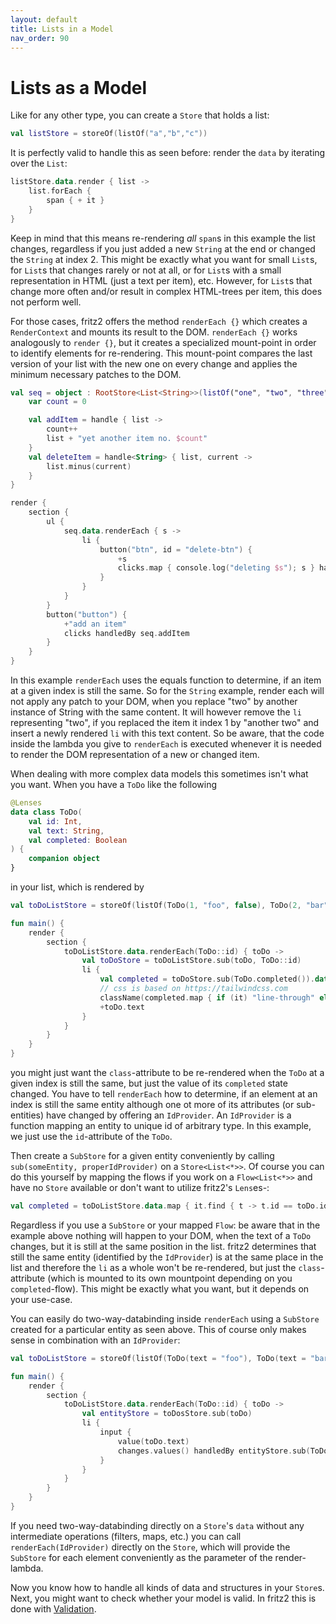 ```yaml
---
layout: default
title: Lists in a Model
nav_order: 90
---
```

# Lists as a Model

Like for any other type, you can create a `Store` that holds a list:

```kotlin
val listStore = storeOf(listOf("a","b","c"))
```

It is perfectly valid to handle this as seen before: render the `data` by iterating over the `List`:

```kotlin
listStore.data.render { list ->
    list.forEach {
        span { + it }
    }
}
```

Keep in mind that this means re-rendering *all* `span`s in this example the list changes, regardless if you just added a new `String` at the end or changed the `String` at index 2. This might be exactly what you want for small `List`s, 
for `List`s that changes rarely or not at all, or for `List`s with a small representation in HTML (just a text per item), etc.
However, for `List`s that change more often and/or result in complex HTML-trees per item, this does not perform well.

For those cases, fritz2 offers the method `renderEach {}` which creates a `RenderContext` and mounts its result to the DOM. 
`renderEach {}` works analogously to `render {}`, but it creates a specialized mount-point in order to 
identify elements for re-rendering. This mount-point compares the last version of your list with the 
new one on every change and applies the minimum necessary patches to the DOM.

```kotlin
val seq = object : RootStore<List<String>>(listOf("one", "two", "three")) {
    var count = 0

    val addItem = handle { list ->
        count++
        list + "yet another item no. $count"
    }
    val deleteItem = handle<String> { list, current ->
        list.minus(current)
    }
}

render {
    section {
        ul {
            seq.data.renderEach { s ->
                li {
                    button("btn", id = "delete-btn") {
                        +s
                        clicks.map { console.log("deleting $s"); s } handledBy seq.deleteItem
                    }
                }
            }
        }
        button("button") {
            +"add an item"
            clicks handledBy seq.addItem
        }
    }
}
```

In this example `renderEach` uses the equals function to determine, if an item at a given index is still the same. So for the `String` example, render each will not apply any patch to your DOM, when you replace "two" by another instance of String with the same content. It will however remove the `li` representing "two", if you replaced the item it index 1 by "another two" and insert a newly rendered `li` with this text content. So be aware, that the code inside the lambda you give to `renderEach` is executed whenever it is needed to render the DOM representation of a new or changed item.

When dealing with more complex data models this sometimes isn't what you want. When you have a `ToDo` like the following

```kotlin
@Lenses
data class ToDo(
    val id: Int,
    val text: String,
    val completed: Boolean
) {
    companion object
}
```
in your list, which is rendered by 

```kotlin
val toDoListStore = storeOf(listOf(ToDo(1, "foo", false), ToDo(2, "bar", false)))

fun main() {
    render {
        section {
            toDoListStore.data.renderEach(ToDo::id) { toDo ->
                val toDoStore = toDoListStore.sub(toDo, ToDo::id)
                li {
                    val completed = toDoStore.sub(ToDo.completed()).data
                    // css is based on https://tailwindcss.com
                    className(completed.map { if (it) "line-through" else ""})
                    +toDo.text
                }
            }
        }
    }
}
```

you might just want the `class`-attribute to be re-rendered when the `ToDo` at a given index is still the same, but just the value of its `completed` state changed. You have to tell `renderEach` how to determine, if an element at an index is still the same entity although one ot more of its attributes (or sub-entities) have changed by offering an `IdProvider`. An `IdProvider` is a function mapping an entity to unique id of arbitrary type. In this example, we just use the `id`-attribute of the `ToDo`.

Then create a `SubStore` for a given entity conveniently by calling `sub(someEntity, properIdProvider)` on a `Store<List<*>>`. Of course you can do this yourself by mapping the flows if you work on a `Flow<List<*>>` and have no `Store` available or don't want to utilize fritz2's `Lens`es-:

```kotlin
val completed = toDoListStore.data.map { it.find { t -> t.id == toDo.id } ?: false }
```

Regardless if you use a `SubStore` or your mapped `Flow`: be aware that in the example above nothing will happen to your DOM, when the text of a `ToDo` changes, but it is still at the same position in the list. fritz2 determines that still the same entity (identified by the `IdProvider`) is at the same place in the list and therefore the `li` as a whole won't be re-rendered, but just the `class`-attribute (which is mounted to its own mountpoint depending on you `completed`-flow). This might be exactly what you want, but it depends on your use-case.

You can easily do two-way-databinding inside `renderEach` using a `SubStore` created for a particular entity as seen above. This of course only makes sense in combination with an `IdProvider`:

```kotlin
val toDoListStore = storeOf(listOf(ToDo(text = "foo"), ToDo(text = "bar")))

fun main() {
    render {
        section {
            toDoListStore.data.renderEach(ToDo::id) { toDo ->
                val entityStore = toDosStore.sub(toDo)
                li {
                    input {
                        value(toDo.text)
                        changes.values() handledBy entityStore.sub(ToDo.text).update
                    }
                }
            }
        }
    }
}
```

If you need two-way-databinding directly on a `Store`'s `data` without any intermediate operations (filters, maps, etc.) you can call `renderEach(IdProvider)` directly on the `Store`, which will provide the `SubStore` for each element conveniently as the parameter of the render-lambda.

Now you know how to handle all kinds of data and structures in your `Store`s. 
Next, you might want to check whether your model is valid. In fritz2 this is done with [Validation](Validation.html).
